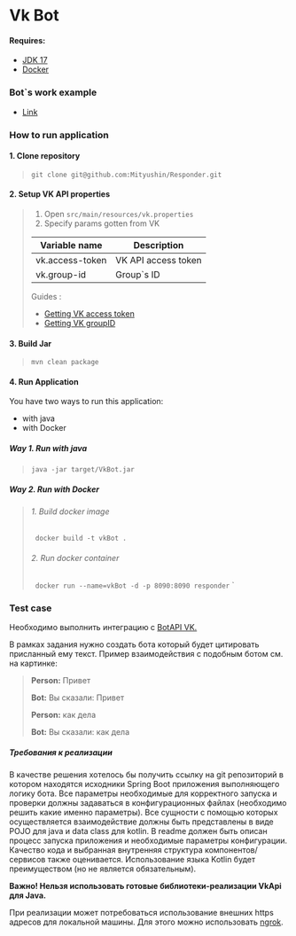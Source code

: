 # Vk Bot

#### Requires:

* [JDK 17](https://www.oracle.com/java/technologies/downloads/#java17)
* [Docker](https://www.docker.com/)

### Bot`s work example
*   [Link](https://vk.com/club226084398)


### How to run application

#### 1. Clone repository

> `git clone git@github.com:Mityushin/Responder.git`

#### 2. Setup VK API properties

> 1. Open `src/main/resources/vk.properties`
> 2. Specify params gotten from VK
>
>
> | Variable name   | Description         |
> |-----------------|---------------------|
> | vk.access-token | VK API access token |
> | vk.group-id     | Group`s ID          |
>
>  Guides :
>   * [Getting VK access token](https://vk.com/@vksoftred-kak-poluchit-token-soobschestva-vkontakte)
>   * [Getting VK groupID](https://vk.com/faq18062)

#### 3. Build Jar

> `mvn clean package`

#### 4. Run Application

You have two ways to run this application:

* with java
* with Docker

##### Way 1. Run with java

> `java -jar target/VkBot.jar`

##### Way 2. Run with Docker

> ###### 1. Build docker image
> ` docker build -t vkBot .`
> ###### 2. Run docker container
> ` docker run --name=vkBot -d -p 8090:8090 responder`
`

### Test case

Необходимо выполнить интеграцию с [BotAPI VK.](https://vk.com/dev/bots_docs)

В рамках задания нужно создать бота который будет цитировать присланный ему текст. Пример взаимодействия с подобным
ботом см. на картинке:


> **Person:**  Привет
>
> **Bot:** Вы сказали:  Привет
>
> **Person:**  как дела
>
> **Bot:** Вы сказали: как дела

##### Требования к реализации

В качестве решения хотелось бы получить ссылку на git репозиторий в котором находятся исходники Spring Boot приложения
выполняющего логику бота.
Все параметры необходимые для корректного запуска и проверки должны задаваться в конфигурационных файлах (необходимо
решить какие именно параметры).
Все сущности с помощью которых осуществляется взаимодействие должны быть представлены в виде POJO для java и data class
для kotlin.
В readme должен быть описан процесс запуска приложения и необходимые параметры конфигурации.
Качество кода и выбранная внутренняя структура компонентов/сервисов также оценивается.
Использование языка Kotlin будет преимуществом (но не является обязательным).

**Важно! Нельзя использовать готовые библиотеки-реализации VkApi для Java.**

При реализации может потребоваться использование внешних https адресов для локальной машины. Для этого можно
использовать [ngrok](https://ngrok.com/).

